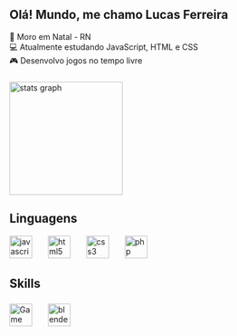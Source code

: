 <h2 align="left">Olá! Mundo, me chamo Lucas Ferreira</h2>
<p>🌌 Moro em Natal - RN </br>
💻 Atualmente estudando JavaScript, HTML e CSS <br>
🎮 Desenvolvo jogos no tempo livre</p>

###

<div align="left">
  <img src="https://github-readme-stats.vercel.app/api?username=lucasilvafe&hide_title=false&hide_rank=false&show_icons=true&include_all_commits=true&count_private=true&disable_animations=false&theme=github_dark&locale=pt-br&hide_border=true" height="200" alt="stats graph"  />
</div>





## Linguagens

<div align="left">
  <img src="https://cdn.jsdelivr.net/gh/devicons/devicon/icons/javascript/javascript-plain.svg" height="40" alt="javascript logo"  />
  <img width="20" />
  <img src="https://cdn.jsdelivr.net/gh/devicons/devicon/icons/html5/html5-plain-wordmark.svg" height="40" alt="html5 logo"  />
  <img width="20" />
  <img src="https://cdn.jsdelivr.net/gh/devicons/devicon/icons/css3/css3-plain-wordmark.svg" height="40" alt="css3 logo"  />
  <img width="20" />
  <img src="https://cdn.jsdelivr.net/gh/devicons/devicon/icons/php/php-plain.svg" height="40" alt="php logo"  />
</div>

## Skills



###

<div align="left">
  <img src="https://cdn2.steamgriddb.com/icon/e500b7708a865ec27eef36c33953b06e/32/256x256.png" height="40" alt="Game Maker Studio 2 logo"  /> 
  <img width="20" />
  <img src="https://cdn.jsdelivr.net/gh/devicons/devicon/icons/blender/blender-original.svg" height="40" alt="blender logo"  />
</div>

###

